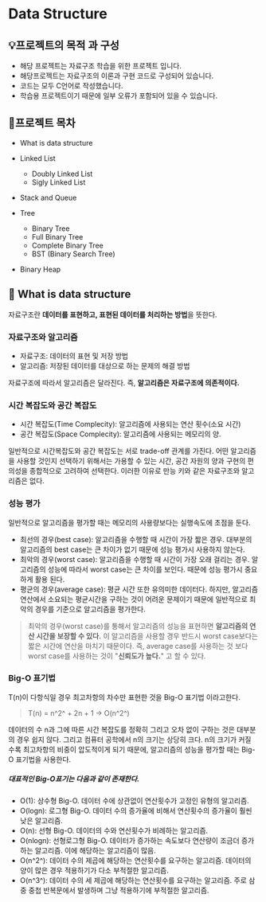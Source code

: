 # Data Structure
## 💡프로젝트의 목적 과 구성
- 해당 프로젝트는 자료구조 학습을 위한 프로젝트 입니다.
- 해당프로젝트는 자료구조의 이론과 구현 코드로 구성되어 있습니다.
- 코드는 모두 C언어로 작성했습니다.
- 학습용 프로젝트이기 때문에 일부 오류가 포함되어 있을 수 있습니다.

## 📝프로젝트 목차
- What is data structure
- Linked List
   - Doubly Linked List
   - Sigly Linked List 
- Stack and Queue
- Tree
   - Binary Tree
   - Full Binary Tree
   - Complete Binary Tree 
   - BST (Binary Search Tree)
 
- Binary Heap

## 🔦 What is data structure
 자료구조란 **데이터를 표현하고, 표현된 데이터를 처리하는 방법**을 뜻한다.

### 자료구조와 알고리즘
- 자료구조: 데이터의 표현 및 저장 방법
- 알고리즘: 저장된 데이터를 대상으로 하는 문제의 해결 방법

자료구조에 따라서 알고리즘은 달라진다. 즉, **알고리즘은 자료구조에 의존적이다.**

### 시간 복잡도와 공간 복잡도

- 시간 복잡도(Time Complecity): 알고리즘에 사용되는 연산 횟수(소요 시간)
- 공간 복잡도(Space Complecity): 알고리즘에 사용되는 메모리의 양.  

일반적으로 시간복잡도와 공간 복잡도는 서로 trade-off 관계를 가진다.
어떤 알고리즘을 사용할 것인지 선택하기 위해서는 가용할 수 있는 시간, 공간 자원의 양과 구현의 편의성을 종합적으로 고려하여 선택한다.
이러한 이유로 만능 키와 같은 자료구조와 알고리즘은 없다.

### 성능 평가

일반적으로 알고리즘을 평가할 때는 메모리의 사용량보다는 실행속도에 초점을 둔다.
- 최선의 경우(best case): 알고리즘을 수행할 때 시간이 가장 짧은 경우. 대부분의 알고리즘의 best case는 큰 차이가 없기 때문에 성능 평가시 사용하지 않는다.
- 최악의 경우(worst case): 알고리즘을 수행할 때 시간이 가장 오래 걸리는 경우. 알고리즘의 성능에 따라서 worst case는 큰 차이를 보인다. 때문에 성능 평가시 중요하게 활용 된다.
- 평균의 경우(average case): 평균 시간 또한 유의미한 데이터다. 하지만, 알고리즘연산에서 소요되는 평균시간을 구하는 것이 어려운 문제이기 때문에 일반적으로 최악의 경우를 기준으로 알고리즘을 평가한다.

> 최악의 경우(worst case)를 통해서 알고리즘의 성능을 표현하면 **알고리즘의 연산 시간을 보장할 수 있다.**
> 이 알고리즘을 사용할 경우 반드시 worst case보다는 짧은 시간에 연산을 마치기 때문이다. 
> 즉, average case를 사용하는 것 보다 worst case를 사용하는 것이 "**신뢰도가 높다.**" 고 할 수 있다.

### Big-O 표기법

T(n)이 다항식일 경우 최고차항의 차수만 표현한 것을 Big-O 표기법 이라고한다.  
> T(n) = n^2^  + 2n + 1 -> O(n^2^) 

데이터의 수 n과 그에 따른 시간 복잡도를 정확히 그리고 오차 없이 구하는 것은 대부분의 경우 쉽지 않다. 
그리고 컴퓨터 공학에서 n의 크기는 상당히 크다.
n의 크기가 커질 수록 최고차항의 비중이 압도적이게 되기 때문에, 알고리즘의 성능을 평가할 때는 Big-O 표기법을 사용한다.

##### 대표적인 Big-O표기는 다음과 같이 존재한다.
- O(1): 상수형 Big-O. 데이터 수에 상관없이 연산횟수가 고정인 유형의 알고리즘.
- O(logn): 로그형 Big-O. 데이터 수의 증가율에 비해서 연산횟수의 증가율이 훨씬 낮은 알고리즘.
- O(n): 선형 Big-O. 데이터의 수와 연산횟수가 비례하는 알고리즘.
- O(nlogn): 선형로그형 Big-O. 데이터가 증가하는 속도보다 연산량이 조금더 증가하는 알고리즘. 이에 해당하는 알고리즘이 많음.
- O(n^2^): 데이터 수의 제곱에 해당하는 연산횟수를 요구하는 알고리즘. 데이터의 양이 많은 경우 적용하기가 다소 부적절한 알고리즘.
- O(n^3^): 데이터 수의 세 제곱에 해당하는 연산횟수를 요구하는 알고리즘. 주로 삼중 중첩 반복문에서 발생하며 그냥 적용하기에 부적절한 알고리즘.
 